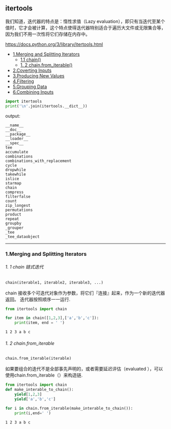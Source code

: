 ## itertools
我们知道，迭代器的特点是：惰性求值（Lazy evaluation），即只有当迭代至某个值时，它才会被计算，这个特点使得迭代器特别适合于遍历大文件或无限集合等，因为我们不用一次性将它们存储在内存中。<br/>

https://docs.python.org/3/library/itertools.html

* [1.Merging and Splitting Iterators](#1)
    * [1.1 chain()](#1.1)
    * [1. 2 chain.from_iterable()](#1.2)
* [2.Coverting Inputs](#2)
* [3.Producing New Values](#3)
* [4.Filtering](#4)
* [5.Grouping Data](#5)
* [6.Combining Inputs](#6)

``` python
import itertools
print('\n'.join(itertools.__dict__))
```
output:

```
__name__
__doc__
__package__
__loader__
__spec__
tee
accumulate
combinations
combinations_with_replacement
cycle
dropwhile
takewhile
islice
starmap
chain
compress
filterfalse
count
zip_longest
permutations
product
repeat
groupby
_grouper
_tee
_tee_dataobject
```
----

<h3 id="1">1.Merging and Splitting Iterators</h3>

<h6 id="1.1">1. 1 chain 链式迭代</h6>

```python
chain(iterable1, iterable2, iterable3, ...)
```
chain 接收多个可迭代对象作为参数，将它们『连接』起来，作为一个新的迭代器返回。 迭代器按照顺序一一运行.

```python
from itertools import chain

for item in chain([1,2,3],['a','b','c']):
    print(item, end = ' ')
```
```
1 2 3 a b c
```

<h6 id="1.2">1. 2 chain.from_iterable</h6>

```python
chain.from_iterable(iterable)
```
如果要组合的迭代不是全部事先声明的，或者需要延迟评估（evaluated ），可以使用chain.from_iterable（）来构造链.

```python
from itertools import chain
def make_interable_to_chain():
    yield[1,2,3]
    yield['a','b','c']

for i in chain.from_iterable(make_interable_to_chain()):
    print(i,end=' ')
```
```
1 2 3 a b c
```
